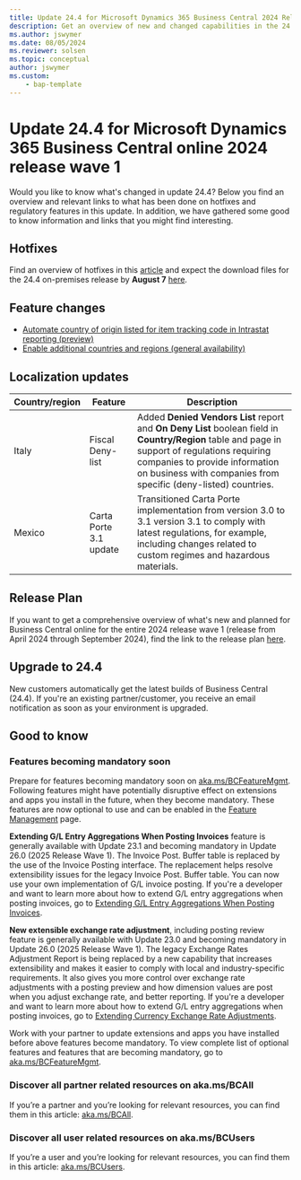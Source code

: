 ```yaml
---
title: Update 24.4 for Microsoft Dynamics 365 Business Central 2024 Release Wave 1
description: Get an overview of new and changed capabilities in the 24.4 update of Business Central online, which is part of 2024 release wave 1.
ms.author: jswymer
ms.date: 08/05/2024
ms.reviewer: solsen
ms.topic: conceptual
author: jswymer
ms.custom: 
    - bap-template
---
```


# Update 24.4 for Microsoft Dynamics 365 Business Central online 2024 release wave 1

Would you like to know what's changed in update 24.4? Below you find an overview and relevant links to what has been done on hotfixes and regulatory features in this update. In addition, we have gathered some good to know information and links that you might find interesting.

## Hotfixes

Find an overview of hotfixes in this [article](https://support.microsoft.com/help/5042530) and expect the download files for the 24.4 on-premises release by **August 7** [here](https://aka.ms/BCDownload).

## Feature changes

- [Automate country of origin listed for item tracking code in Intrastat reporting (preview)](/dynamics365/release-plan/2024wave1/smb/dynamics365-business-central/automate-country-origin-listed-item-tracking-code-intrastat-reporting)
- [Enable additional countries and regions (general availability)](/dynamics365/release-plan/2024wave1/smb/dynamics365-business-central/enable-additional-countries-regions)

## Localization updates

|Country/region|Feature|Description|
|-|-|-|
|Italy|Fiscal Deny-list|Added **Denied Vendors List** report and **On Deny List** boolean field in **Country/Region** table and page in support of regulations requiring companies to provide information on business with companies from specific (deny-listed) countries.|
|Mexico|Carta Porte 3.1 update|Transitioned Carta Porte implementation from version 3.0 to 3.1 version 3.1 to comply with latest regulations, for example, including changes related to custom regimes and hazardous materials.|

## Release Plan

If you want to get a comprehensive overview of what's new and planned for Business Central online for the entire 2024 release wave 1 (release from April 2024 through September 2024), find the link to the release plan [here](/dynamics365/release-plan/2024wave1/smb/dynamics365-business-central/)<!--(https://aka.ms/BCReleasePlan)-->.

## Upgrade to 24.4

New customers automatically get the latest builds of Business Central (24.4). If you're an existing partner/customer, you receive an email notification as soon as your environment is upgraded.

## Good to know

<!-- ### Recent service features

The following Business Central online service features were rolled out during July 2024:-->

<!--### Upcoming Business Central Office Hours Calls

Join the Office Hour Call Thursday June 13 to about Business Central integration with Power Platform and Dataverse. 

Register and stay tuned for upcoming calls: [aka.ms/BCOfficeHours](https://aka.ms/BCOfficeHours). 
Watch on-demand recordings: [aka.ms/BCOfficeHoursRecordings](https://aka.ms/BCOfficeHoursRecordings).-->

### Features becoming mandatory soon

Prepare for features becoming mandatory soon on [aka.ms/BCFeatureMgmt](https://aka.ms/BCFeatureMgmt).
Following features might have potentially disruptive effect on extensions and apps you install in the future, when they become mandatory. These features are now optional to use and can be enabled in the [Feature Management](https://dynamics.microsoft.com/en-us/business-central/signin/?ru=https%3A%2F%2Fbusinesscentral.dynamics.com%2F%3Fpage%3D2610%26noSignUpCheck%3D1) page. 

**Extending G/L Entry Aggregations When Posting Invoices** feature is generally available with Update 23.1 and becoming mandatory in Update 26.0 (2025 Release Wave 1). The Invoice Post. Buffer table is replaced by the use of the Invoice Posting interface. The replacement helps resolve extensibility issues for the legacy Invoice Post. Buffer table. You can now use your own implementation of G/L invoice posting. If you're a developer and want to learn more about how to extend G/L entry aggregations when posting invoices, go to [Extending G/L Entry Aggregations When Posting Invoices](/dynamics365/business-central/dev-itpro/developer/devenv-invoice-posting-example).

**New extensible exchange rate adjustment**, including posting review feature is generally available with Update 23.0 and becoming mandatory in Update 26.0 (2025 Release Wave 1). The legacy Exchange Rates Adjustment Report is being replaced by a new capability that increases extensibility and makes it easier to comply with local and industry-specific requirements. It also gives you more control over exchange rate adjustments with a posting preview and how dimension values are post when you adjust exchange rate, and better reporting. 
If you're a developer and want to learn more about how to extend G/L entry aggregations when posting invoices, go to [Extending Currency Exchange Rate Adjustments](/dynamics365/business-central/dev-itpro/developer/devenv-extend-exchange-rates).

Work with your partner to update extensions and apps you have installed before above features become mandatory. To view complete list of optional features and features that are becoming mandatory, go to [aka.ms/BCFeatureMgmt](https://aka.ms/BCFeatureMgmt).

### Discover all partner related resources on aka.ms/BCAll

If you’re a partner and you’re looking for relevant resources, you can find them in this article: [aka.ms/BCAll](https://aka.ms/BCAll).

### Discover all user related resources on aka.ms/BCUsers

If you’re a user and you’re looking for relevant resources, you can find them in this article: [aka.ms/BCUsers](https://aka.ms/BCUsers).  
